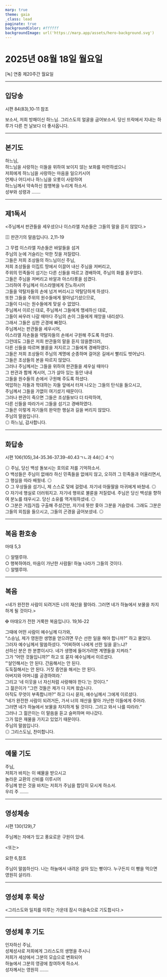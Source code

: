 ```yaml
---
marp: true
theme: gaia
_class: lead
paginate: true
backgroundColor: #ffffff
backgroundImage: url('https://marp.app/assets/hero-background.svg')
---
```


# 2025년 08월 18일 월요일

[녹] 연중 제20주간 월요일  




---

## 입당송

시편 84(83),10-11 참조

보소서, 저희 방패이신 하느님. 그리스도의 얼굴을 굽어보소서. 당신 뜨락에서 지내는 하루가 다른 천 날보다 더 좋사옵니다.  
  


---

## 본기도

하느님,  
하느님을 사랑하는 이들을 위하여 보이지 않는 보화를 마련하셨으니  
저희에게 하느님을 사랑하는 마음을 일으키시어  
언제나 어디서나 하느님을 오롯이 사랑하여  
하느님께서 약속하신 참행복을 누리게 하소서.  
성부와 성령과 …….  
  


---

## 제1독서

<주님께서 판관들을 세우셨으나 이스라엘 자손들은 그들의 말을 듣지 않았다.>

▥ 판관기의 말씀입니다. 2,11-19

그 무렵 이스라엘 자손들은 바알들을 섬겨  
주님의 눈에 거슬리는 악한 짓을 저질렀다.  
그들은 저희 조상들의 하느님이신 주님,  
저희 조상들을 이집트 땅에서 이끌어 내신 주님을 저버리고,  
주위의 민족들이 섬기는 다른 신들을 따르고 경배하여, 주님의 화를 돋우었다.  
그들은 주님을 저버리고 바알과 아스타롯을 섬겼다.  
그리하여 주님께서 이스라엘에게 진노하시어  
그들을 약탈자들의 손에 넘겨 버리시고 약탈당하게 하셨다.  
또한 그들을 주위의 원수들에게 팔아넘기셨으므로,  
그들이 다시는 원수들에게 맞설 수 없었다.  
주님께서 이르신 대로, 주님께서 그들에게 맹세하신 대로,  
그들이 싸우러 나갈 때마다 주님의 손이 그들에게 재앙을 내리셨다.  
그래서 그들은 심한 곤경에 빠졌다.  
주님께서는 판관들을 세우시어,  
이스라엘 자손들을 약탈자들의 손에서 구원해 주도록 하셨다.  
그런데도 그들은 저희 판관들의 말을 듣지 않을뿐더러,  
다른 신들을 따르며 불륜을 저지르고 그들에게 경배하였다.  
그들은 저희 조상들이 주님의 계명에 순종하며 걸어온 길에서 빨리도 벗어났다.  
그들은 조상들의 본을 따르지 않았다.  
그러나 주님께서는 그들을 위하여 판관들을 세우실 때마다  
그 판관과 함께 계시어, 그가 살아 있는 동안 내내  
그들을 원수들의 손에서 구원해 주도록 하셨다.  
억압하는 자들과 학대하는 자들 앞에서 터져 나오는 그들의 탄식을 들으시고,  
주님께서 그들을 가엾이 여기셨기 때문이다.  
그러나 판관이 죽으면 그들은 조상들보다 더 타락하여,  
다른 신들을 따라가서 그들을 섬기고 경배하였다.  
그들은 이렇게 자기들의 완악한 행실과 길을 버리지 않았다.  
주님의 말씀입니다.  
◎ 하느님, 감사합니다.  
  


---

## 화답송

시편 106(105),34-35.36-37.39-40.43ㄱㄴ과 44(◎ 4ㄱ)

◎ 주님, 당신 백성 돌보시는 호의로 저를 기억하소서.  
○ 백성들은 주님이 없애라 하신 민족들을 없애지 않고, 오히려 그 민족들과 어울리면서, 그 행실을 따라 배웠네. ◎  
○ 그 우상들을 섬기니, 제 스스로 덫에 걸렸네. 자기네 아들딸을 마귀에게 바쳤네. ◎  
○ 자기네 행실로 더러워지고. 자기네 행위로 불륜을 저질렀네. 주님은 당신 백성을 향하여 분노를 태우시고. 당신 소유를 역겨워하셨네. ◎  
○ 그분은 거듭거듭 구출해 주셨건만, 자기네 뜻만 좇아 그분을 거슬렀네. 그래도 그분은 그들의 외침을 들으시고, 그들의 곤경을 굽어보셨네. ◎  
  


---

## 복음 환호송

마태 5,3

◎ 알렐루야.  
○ 행복하여라, 마음이 가난한 사람들! 하늘 나라가 그들의 것이다.  
◎ 알렐루야.  
  


---

## 복음

<네가 완전한 사람이 되려거든 너의 재산을 팔아라. 그러면 네가 하늘에서 보물을 차지하게 될 것이다.>

✠ 마태오가 전한 거룩한 복음입니다. 19,16-22

그때에 어떤 사람이 예수님께 다가와,  
“스승님, 제가 영원한 생명을 얻으려면 무슨 선한 일을 해야 합니까?” 하고 물었다.  
그러자 예수님께서 말씀하셨다. “어찌하여 나에게 선한 일을 묻느냐?  
선하신 분은 한 분뿐이시다. 네가 생명에 들어가려면 계명들을 지켜라.”  
그가 “어떤 것들입니까?” 하고 또 묻자 예수님께서 이르셨다.  
“‘살인해서는 안 된다. 간음해서는 안 된다.  
도둑질해서는 안 된다. 거짓 증언을 해서는 안 된다.  
아버지와 어머니를 공경하여라.’  
그리고 ‘네 이웃을 너 자신처럼 사랑해야 한다.’는 것이다.”  
그 젊은이가 “그런 것들은 제가 다 지켜 왔습니다.  
아직도 무엇이 부족합니까?” 하고 다시 묻자, 예수님께서 그에게 이르셨다.  
“네가 완전한 사람이 되려거든, 가서 너의 재산을 팔아 가난한 이들에게 주어라.  
그러면 네가 하늘에서 보물을 차지하게 될 것이다. 그리고 와서 나를 따라라.”  
그러나 그 젊은이는 이 말씀을 듣고 슬퍼하며 떠나갔다.  
그가 많은 재물을 가지고 있었기 때문이다.  
주님의 말씀입니다.  
◎ 그리스도님, 찬미합니다.  
  


---

## 예물 기도

주님,  
저희가 바치는 이 예물을 받으시고  
놀라운 교환의 신비를 이루시어  
주님께 받은 것을 바치는 저희가 주님을 합당히 모시게 하소서.  
우리 주 …….  
  


---

## 영성체송

시편 130(129),7

주님께는 자애가 있고 풍요로운 구원이 있네.  
  
<또는>  
  
요한 6,참조  
  
주님이 말씀하신다. 나는 하늘에서 내려온 살아 있는 빵이다. 누구든지 이 빵을 먹으면 영원히 살리라.  


---

## 영성체 후 묵상

<그리스도와 일치를 이루는 가운데 잠시 마음속으로 기도합시다.>  


---

## 영성체 후 기도

인자하신 주님,  
성체성사로 저희에게 그리스도의 생명을 주시니  
저희가 세상에서 그분의 모습으로 변화되어  
하늘에서 그분의 영광에 참여하게 하소서.  
성자께서는 영원히 …….